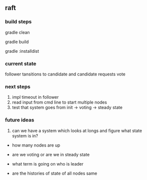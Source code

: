 ## raft
### build steps

gradle clean

gradle build

gradle :installdist


### current state

follower tansitions to candidate and candidate requests vote

### next steps

1. impl timeout in follower
2. read input from cmd line to start multiple nodes
3. test that system goes from init -> voting -> steady state


### future ideas

1. can we have a system which looks at longs and figure what state system is in?
 - how many nodes are up

- are we voting or are we in steady state
- what term is going on who is leader
- are the histories of state of all nodes same  